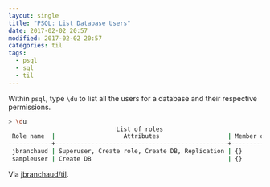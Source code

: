 ```yaml
---
layout: single
title: "PSQL: List Database Users"
date: 2017-02-02 20:57
modified: 2017-02-02 20:57
categories: til
tags:
  - psql
  - sql
  - til
---
```


Within `psql`, type `\du` to list all the users for a database and their
respective permissions.

```bash
> \du
                              List of roles
 Role name  |                   Attributes                   | Member of
------------+------------------------------------------------+-----------
 jbranchaud | Superuser, Create role, Create DB, Replication | {}
 sampleuser | Create DB                                      | {}
```

Via [jbranchaud/til](https://github.com/jbranchaud/til).
